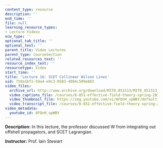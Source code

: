 ```yaml
---
content_type: resource
description: ''
end_time: ''
file: null
learning_resource_types:
- Lecture Videos
ocw_type: ''
optional_tab_title: ''
optional_text: ''
parent_title: Video Lectures
parent_type: CourseSection
related_resources_text: ''
resource_index_text: ''
resourcetype: Video
start_time: ''
title: 'Lecture 16: SCET Collinear Wilson Lines'
uid: 759a1bf2-59a4-e9c3-0583-4084c509e883
video_files:
  archive_url: http://www.archive.org/download/MIT8.851S13/MIT8_851S13_lec16_300k.mp4
  video_captions_file: /courses/8-851-effective-field-theory-spring-2013/6299016522a6504d9b5de9cb148cadc1_AFQnH_upWBY.vtt
  video_thumbnail_file: https://img.youtube.com/vi/AFQnH_upWBY/default.jpg
  video_transcript_file: /courses/8-851-effective-field-theory-spring-2013/49ba1f9d8cf8a5e84a2943103121586c_AFQnH_upWBY.pdf
video_metadata:
  youtube_id: AFQnH_upWBY
---
```


**Description:** In this lecture, the professor discussed W from integrating out offshell propagators, and SCET Lagrangian.

**Instructor:** Prof. Iain Stewart



